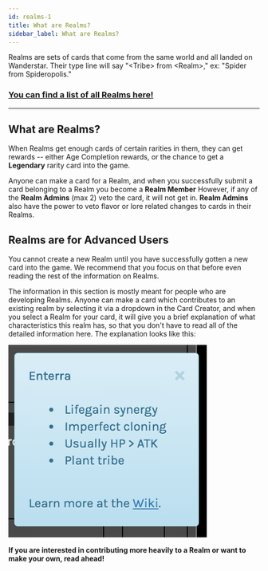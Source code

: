 ```yaml
---
id: realms-1
title: What are Realms?
sidebar_label: What are Realms?
---
```


Realms are sets of cards that come from the same world and all landed on Wanderstar. Their type line will say "\<Tribe> from \<Realm>," ex: "Spider from Spideropolis."

### **[You can find a list of all Realms here!](/realms)**

---

## What are Realms?

When Realms get enough cards of certain rarities in them, they can get rewards -- either Age Completion rewards, or the chance to get a **Legendary** rarity card into the game.

Anyone can make a card for a Realm, and when you successfully submit a card belonging to a Realm you become a **Realm Member** However, if any of the **Realm Admins** (max 2) veto the card, it will not get in. **Realm Admins** also have the power to veto flavor or lore related changes to cards in their Realms.

## Realms are for Advanced Users

You cannot create a new Realm until you have successfully gotten a new card into the game. We recommend that you focus on that before even reading the rest of the information on Realms.

The information in this section is mostly meant for people who are developing Realms. Anyone can make a card which contributes to an existing realm by selecting it via a dropdown in the Card Creator, and when you select a Realm for your card, it will give you a brief explanation of what characteristics this realm has, so that you don't have to read all of the detailed information here. The explanation looks like this:

![Realm bullet points example](assets/tooltips.png)

**If you are interested in contributing more heavily to a Realm or want to make your own, read ahead!**

